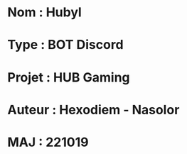 # Nom : Hubyl
# Type : BOT Discord
# Projet : HUB Gaming
# Auteur : Hexodiem - Nasolor
# MAJ : 221019